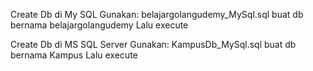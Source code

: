 Create Db di My SQL
Gunakan: belajargolangudemy_MySql.sql
buat db bernama belajargolangudemy
Lalu execute

Create Db di MS SQL Server
Gunakan: KampusDb_MySql.sql
buat db bernama Kampus
Lalu execute
